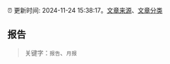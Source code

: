:alarm_clock: 更新时间: 2024-11-24 15:38:17。[文章来源](/README.md)、[文章分类](/TAGS.md)

## 报告


> 关键字：`报告`、`月报`



